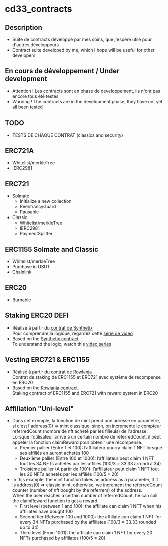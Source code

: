 # cd33_contracts
## Description
* Suite de contracts développé par mes soins, que j'espère utile pour d'autres développeurs  
* Contract suite developed by me, which I hope will be useful for other developers

## En cours de développement / Under development
* Attention ! Les contracts sont en phase de developpement, ils n'ont pas encore tous été testés  
* Warning ! The contracts are in the development phase, they have not yet all been tested

## TODO
* TESTS DE CHAQUE CONTRAT (classics and security)

## ERC721A
* Whitelist/merkleTree
* IERC2981

## ERC721
* Solmate
  - Initialize a new collection
  - ReentrancyGuard
  - Pausable
* Classic
  - Whitelist/merkleTree
  - IERC2981
  - PaymentSplitter

## ERC1155 Solmate and Classic
* Whitelist/merkleTree
* Purchase in USDT
* Chainlink

## ERC20
* Burnable

## Staking ERC20 DEFI
* Réalisé à partir du [contrat de Synthetix](https://github.com/Synthetixio/synthetix/blob/develop/contracts/StakingRewards.sol)  
Pour comprendre la logique, regardez cette [série de vidéo](https://www.youtube.com/watch?v=6ZO5aYg1GI8)
* Based on the [Synthetix contract](https://github.com/Synthetixio/synthetix/blob/develop/contracts/StakingRewards.sol)  
To understand the logic, watch this [video series](https://www.youtube.com/watch?v=6ZO5aYg1GI8)

## Vesting ERC721 & ERC1155
* Réalisé à partir du [contrat de Rowlanja](https://github.com/rowlanja/NE-staking-system/blob/main/contracts/Staking-System-Optimized.sol)  
Contrat de staking de ERC1155 et ERC721 avec système de récompense en ERC20
* Based on the [Rowlanja contract](https://github.com/rowlanja/NE-staking-system/blob/main/contracts/Staking-System-Optimized.sol)  
Staking contract of ERC1155 and ERC721 with reward system in ERC20
## Affiliation "Uni-level"
* Dans cet exemple, la fonction de mint prend une adresse en paramètre, si c'est l'address(0) => mint classique, sinon, on incremente le compteur referredCount (nombre de nft acheté par les filleuls) de l'adresse.  
Lorsque l'utilisateur arrive à un certain nombre de referredCount, il peut appeler la fonction claimReward pour obtenir une récompense.  
  - Premier pallier (Entre 1 et 100): l’affiliateur pourra claim 1 NFT lorsque ses affiliés en auront achetés 100  
  - Deuxième pallier (Entre 100 et 1000): l’affiliateur peut claim 1 NFT tout les 34 NFTs achetés par les affiliés (100/3 = 33.33 arrondi à 34)  
  - Troisième pallier (A partir de 1001): l’affiliateur peut claim 1 NFT tout les 20 NFTs achetés par les affiliés (100/5 = 20)
* In this example, the mint function takes an address as a parameter, if it is address(0) => classic mint, otherwise, we increment the referredCount counter (number of nft bought by the referrers) of the address.  
When the user reaches a certain number of referredCount, he can call the claimReward function to get a reward.  
  - First level (between 1 and 100): the affiliate can claim 1 NFT when his affiliates have bought 100  
  - Second tier (Between 100 and 1000): the affiliate can claim 1 NFT for every 34 NFTs purchased by the affiliates (100/3 = 33.33 rounded up to 34)  
  - Third level (From 1001): the affiliate can claim 1 NFT for every 20 NFTs purchased by affiliates (100/5 = 20)